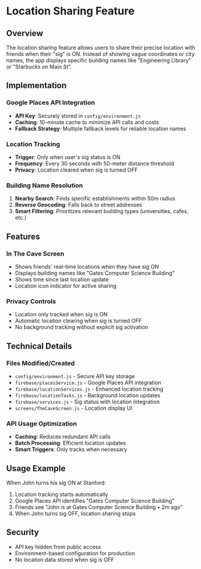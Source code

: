 # Location Sharing Feature

## Overview
The location sharing feature allows users to share their precise location with friends when their "sig" is ON. Instead of showing vague coordinates or city names, the app displays specific building names like "Engineering Library" or "Starbucks on Main St".

## Implementation

### Google Places API Integration
- **API Key**: Securely stored in `config/environment.js`
- **Caching**: 10-minute cache to minimize API calls and costs
- **Fallback Strategy**: Multiple fallback levels for reliable location names

### Location Tracking
- **Trigger**: Only when user's sig status is ON
- **Frequency**: Every 30 seconds with 50-meter distance threshold
- **Privacy**: Location cleared when sig is turned OFF

### Building Name Resolution
1. **Nearby Search**: Finds specific establishments within 50m radius
2. **Reverse Geocoding**: Falls back to street addresses
3. **Smart Filtering**: Prioritizes relevant building types (universities, cafes, etc.)

## Features

### In The Cave Screen
- Shows friends' real-time locations when they have sig ON
- Displays building names like "Gates Computer Science Building"
- Shows time since last location update
- Location icon indicator for active sharing

### Privacy Controls
- Location only tracked when sig is ON
- Automatic location clearing when sig is turned OFF
- No background tracking without explicit sig activation

## Technical Details

### Files Modified/Created
- `config/environment.js` - Secure API key storage
- `firebase/placesService.js` - Google Places API integration
- `firebase/locationServices.js` - Enhanced location tracking
- `firebase/locationTasks.js` - Background location updates
- `firebase/services.js` - Sig status with location integration
- `screens/TheCaveScreen.js` - Location display UI

### API Usage Optimization
- **Caching**: Reduces redundant API calls
- **Batch Processing**: Efficient location updates
- **Smart Triggers**: Only tracks when necessary

## Usage Example
When John turns his sig ON at Stanford:
1. Location tracking starts automatically
2. Google Places API identifies "Gates Computer Science Building"
3. Friends see "John is at Gates Computer Science Building • 2m ago"
4. When John turns sig OFF, location sharing stops

## Security
- API key hidden from public access
- Environment-based configuration for production
- No location data stored when sig is OFF 